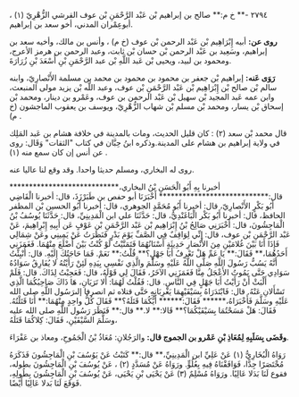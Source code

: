 ٢٧٩٤ -** خ م:** صالح بن إبراهيم بْن عَبْد الرَّحْمَنِ بْن عوف القرشي الزُّهْرِيّ (١) ، أبوعِمْران المدني، أخو سعد بن إبراهيم.

**روى عن:** أبيه إِبْرَاهِيم بْن عَبْد الرحمن بْن عوف (خ م) ، وأنس بن مالك، وأخيه سعد بن إبراهيم، وسَعِيد بن عَبْد الرحمن بْن حسان بْن ثابت، وعبد الرحمن بن هرمز الأعرج، ومحمود بن لبيد، ويحيى بْن عَبد اللَّهِ بْن عبد الرَّحْمَنِ بْنِ أَسْعَدَ بْنِ زُرَارَةَ.

**رَوَى عَنه:** إبراهيم بْن جعفر بن محمود بن محمود بن محمد بن مسلمة الأَنْصارِيّ، وابنه سالم بْن صالح بْن إِبْرَاهِيم بْن عَبْد الرَّحْمَنِ بْن عوف، وعبد اللَّه بْن يزيد مولى المنبعث، وابن عمه عَبد المجيد بْن سهيل بْن عَبْد الرحمن بن عوف، وعَمْرو بن دينار، ومحمد بْن إسحاق بْن يسار، ومحمد بْن مسلم بْن شهاب الزُّهْرِيّ، ويوسف بن يعقوب الماجشون (خ م) .

قال محمد بْن سعد (٢) : كان قليل الحديث، ومات بالمدينة في خلافة هشام بن عَبد المَلِك في ولاية إبراهيم بن هشام على المدينة.وذكره ابنُ حِبَّان في كتاب "الثقات" وَقَال: روى عن أنس إن كان سمع منه (١) .

روى له البخاري، ومسلم حديثا واحدا. وقد وقع لنا عاليا عنه.

أخبرنا بِهِ أَبُو الْحَسَنِ بْنُ البخاري،**************************** قال:**************************** أَخْبَرَنَا أبو حفص بن طَبَرْزَذَ، قال: أخبرنا الْقَاضِي أَبُو بَكْرٍ الأَنْصارِيّ، قال: أخبرنا أَبُو مُحَمَّدٍ الجوهري، قال: أخبرنا أَبُو الحسين بْن المظفر الحافظ، قال: أخبرنا أَبُو بَكْر الْبَاغَنْدِيُّ، قال: حَدَّثَنَا علي ابن الْمَدِينِيِّ، قال: حَدَّثَنَا يُوسُفُ بْنُ الْمَاجِشُونَ، قال: أَخْبَرَنِي صَالِحُ بْنُ إِبْرَاهِيم بْن عَبْد الرَّحْمَنِ بْن عَوْفٍ عَن أَبِيهِ إِبْرِاهِيمَ، عَنْ عَبْد الرَّحْمَنِ بْن عوف، قال: إِنِّي لِوَاقِفٌ فِي الصَّفِّ يَوْمَ بَدْرٍ فَنَظَرَتُ عَنْ يَمِينِي وعَنْ شِمَالِي فَإِذَا أَنَا بَيْنَ غُلامَيْنِ مِنَ الأَنْصَارِ حَدِيثَةٍ أَسْنَانُهُمَا فَتَمَنَّيْتُ لَوْ كُنْتُ بَيْنَ أَضْلَعَ مِنْهُمَا. فَغَمَزَنِي أَحَدُهُمَا،** فَقَالَ:** يَا عَمِّ هَلْ تَعْرِفُ أَبَا جَهْلٍ؟** قُلْتُ:** نَعَمْ. فَمَا حَاجَتُكَ إِلَيْهِ. قال: أُنْبِئْتُ أَنَّهُ يَسُبُّ رَسُولَ اللَّهِ صَلَّى اللَّهُ عَلَيْهِ وسَلَّمَ والَّذِي نَفْسِي بِيَدِهِ لَئِنْ رَأَيْتُهُ لا يُفَارِقُ سَوَادُهُ سَوَادِي حَتَّى يَمُوتُ الأَعْجَلُ مِنَّا فَغَمَزَنِي الآخَرُ، فَقَالَ لِي قَوْلَهُ، قال: فَعَجِبْتُ لِذَاكَ. قال: فَلَمْ أَلْبَثْ أَنْ رَأَيْتُ أَبَا جَهْلٍ فِي النَّاسِ. قال: فَقُلْتُ لَهُمَا: أَلا تَرَيَانِ، هَا ذَاكَ صَاحِبُكُمَا الَّذِي تَسْأَلانِ عَنْهُ. قال: فَابْتَدَرَاهُ بِسَيْفَيْهِمَا يَغْرِبَانِهِ حَتَّى قتلاه ثم انصرفا إلىرَسُول اللَّهِ صلى الله عَلَيْهِ وسَلَّمَ فَأَخْبَرَاهُ،****** فَقَالَ:****** أَيُّكُمَا قَتَلَهُ؟** فَقَالَ كُلُّ واحِدٍ مِنْهُمَا:** أَنَا قَتَلْتُهُ. فَقَالَ: هَلْ مَسَحْتُمَا بِسَيْفَيْكُمَا؟** قَالا:** لا.** قال:** فَنَظَرَ رَسُول اللَّهِ صلى الله عليه وسَلَّمَ السَّيْفَيْنِ، فَقَالَ: كِلاكُمَا قَتَلَهُ،

**وقَضَى بِسَلَبِهِ لِمُعَاذِ بْنِ عَمْرو بن الجموج قال:** والرَجُلانِ: مُعَاذُ بْنُ الْجَمُوحِ، ومعاذ بن عَفْرَاءَ.

رَوَاهُ الْبُخَارِيُّ (١) عَنْ عَلِيِّ ابن الْمَدِينِيِّ،** قال:** كَتَبْتُ عَنْ يَوُسُفَ بْنِ الْمَاجِشُونَ فَذَكَرَهُ مُخْتَصَرًا جِدًّا، فَوَافَقْنَاهُ فِيهِ بِعُلُوٍّ. ورَوَاهُ عَنْ مُسَدَّدٍ (٢) ، عَنْ يُوسُفَ بْنِ الْمَاجِشُونَ بطوله، فقوع لَنَا بَدَلا عَالِيًا. ورَوَاهُ مُسْلِمٌ (٣) عَنْ يَحْيَى بْنِ يَحْيَى، عَنْ يُوسُفَ بْنِ الْمَاجِشُونَ بِطُولِهِ، فَوَقَعَ لَنَا بَدلا عَالِيًا أَيْضًا.